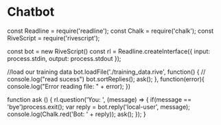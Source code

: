 # Chatbot

const Readline = require('readline');
const Chalk = require('chalk');
const RiveScript = require('rivescript');

const bot = new RiveScript()
const rl = Readline.createInterface({
    input: process.stdin,
    output: process.stdout
});

//load our training data
bot.loadFile('./training_data.rive', function() {
   // console.log("read sucess")
   bot.sortReplies();
   ask();
}, function(error){
    console.log("Error reading file: " + error);
})


function ask () {
    rl.question('You: ', (message) => {
        if(message == 'bye')process.exit();
        var reply = bot.reply('local-user', message);
        console.log(Chalk.red('Bot: ' + reply));
        ask();
    });
}
